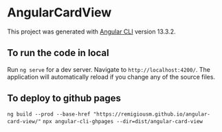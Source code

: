# AngularCardView

This project was generated with [Angular CLI](https://github.com/angular/angular-cli) version 13.3.2.

## To run the code in local

Run `ng serve` for a dev server. Navigate to `http://localhost:4200/`. The application will automatically reload if you change any of the source files.

## To deploy to github pages

`ng build --prod --base-href "https://remigiousm.github.io/angular-card-view/"`
`npx angular-cli-ghpages --dir=dist/angular-card-view`
